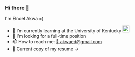 ### Hi there 👋
I'm Elnoel Akwa =) 
- 🌱 I’m currently learning at the University of Kentucky <a href="https://uky.edu"><img title="uk" src="https://clipart-library.com/img/1645731.png" height="22"></a>
- 🔭 I'm looking for a full-time position
- 📫 How to reach me: <a href="mailto:akwaed@gmail.com">📧 akwaed@gmail.com</a>
- 📄 Current copy of my resume -> 
<!--
**akwaed/akwaed** is a ✨ _special_ ✨ repository because its `README.md` (this file) appears on your GitHub profile.

Here are some ideas to get you started:
https://assets.stickpng.com/images/622f3e33ae7f8f3715381b2c.png
- 🔭 I’m currently working on ...
- 🌱 I’m currently learning ...
- 👯 I’m looking to collaborate on ...
- 🤔 I’m looking for help with ...
- 💬 Ask me about ...
- 📫 How to reach me: ...
- 😄 Pronouns: ...
- ⚡ Fun fact: ...
-->

